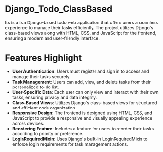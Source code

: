 # Django_Todo_ClassBased
 Its is a is a Django-based todo web application that offers users a seamless experience to manage their tasks efficiently. The project utilizes Django's class-based views along with HTML, CSS, and JavaScript for the frontend, ensuring a modern and user-friendly interface.

# Features Highlight
- **User Authentication**: Users must register and sign in to access and manage their tasks securely.
- **Task Management**: Users can add, view, and delete tasks from their personalized to-do list.
- **User-Specific Data**: Each user can only view and interact with their own tasks, ensuring privacy and data integrity.
- **Class-Based Views**: Utilizes Django's class-based views for structured and efficient code organization.
- **Responsive Design**: The frontend is designed using HTML, CSS, and JavaScript to provide a responsive and visually appealing experience across devices.
- **Reordering Feature**: Includes a feature for users to reorder their tasks according to priority or preference.
- **LoginRequiredMixin**: Uses Django's built-in LoginRequiredMixin to enforce login requirements for task management actions.
